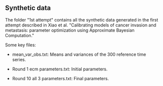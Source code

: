 ## Synthetic data ##

The folder "1st attempt" contains all the synthetic data generated in the first attempt described in Xiao et al. "Calibrating models of cancer invasion and metastasis: parameter optimization using Approximate Bayesian Computation."

Some key files: 

* mean_var_obs.txt: Means and variances of the 300 reference time series.

* Round 1 ecm parameters.txt: Initial parameters. 

* Round 10 all 3 parameters.txt: Final parameters.
